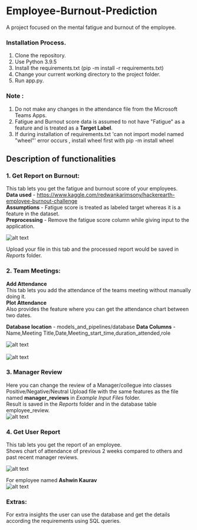 # Employee-Burnout-Prediction
A project focused on the mental fatigue and burnout of the employee.

###  Installation Process. 
  1. Clone the repository.
  2. Use Python 3.9.5 
  3. Install the requirements.txt (pip -m install -r requirements.txt)
  4. Change your current working directory to the project folder.
  5. Run app.py.  

### Note : 
  1. Do not make any changes in the attendance file from the Microsoft Teams Apps.
  2. Fatigue and Burnout score data is assumed to not have "Fatigue" as a feature and is treated as a **Target Label**. 
  3. If during installation of requirements.txt 'can not import model named "wheel"' error occurs , install wheel first with pip -m install wheel
  
## **Description of functionalities**
  
### 1. Get Report on Burnout:
  This tab lets you get the fatigue and burnout score of your employees.   
  **Data used** - https://www.kaggle.com/redwankarimsony/hackerearth-employee-burnout-challenge   
  **Assumptions** - Fatigue score is treated as labeled target whereas it is a feature in the dataset.    
  **Preprocessing** - Remove the fatigue score column while giving input to the application.   
  
  ![alt text](https://github.com/ShadyAK/Employee_wellbeing/blob/main/static/images/report_tab.png "Logo Title Text 1")
  
  Upload your file in this tab and the processed report would be saved in *Reports* folder.
 
### 2. Team Meetings:
  **Add Attendance**  
  This tab lets you add the attendance of the teams meeting without manually doing it.  
  **Plot Attendance**  
  Also provides the feature where you can get the attendance chart between two dates.  
  
  **Database location** - models_and_pipelines/database 
  **Data Columns** - Name,Meeting Title,Date,Meeting_start_time,duration_attended,role
  
  ![alt text](https://github.com/ShadyAK/Employee_wellbeing/blob/main/static/images/teams_attendance_tab.png)  
  <br/>
  ![alt text](https://github.com/ShadyAK/Employee_wellbeing/blob/main/static/images/teams_time.png)
  
  ### 3. Manager Review 
   Here you can change the review of a Manager/collegue into classes Positive/Negative/Neutral
   Upload file with the same features as the file named **manager_reviews** in *Example Input Files* folder.  
   Result is saved in the *Reports* folder and in the database table employee_review.      
   ![alt text](https://github.com/ShadyAK/Employee_wellbeing/blob/main/static/images/manager_feedback_tab.png)  
 
 ### 4. Get User Report 
   This tab lets you get the report of an employee.  
   Shows chart of attendance of previous 2 weeks compared to others and past recent manager reviews. 
   
   ![alt text](https://github.com/ShadyAK/Employee_wellbeing/blob/main/static/images/employee_report_tab.png) 
   
   For employee named **Ashwin Kaurav**  
   ![alt text](https://github.com/ShadyAK/Employee_wellbeing/blob/main/static/images/userreport.png)  
   
### Extras:
   For extra insights the user can use the database and get the details according the requirements using SQL queries. 
    
    
    
    
